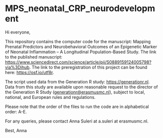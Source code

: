 # MPS_neonatal_CRP_neurodevelopment

Hi everyone,

This repository contains the computer code for the manuscript: Mapping Prenatal Predictors and Neurobehavioral Outcomes of an Epigenetic Marker of Neonatal Inflammation – A Longitudinal Population-Based Study. The link to the published manuscript: https://www.sciencedirect.com/science/article/pii/S0889159124005798?via%3Dihub. The link to the preregistration of this project can be found here: https://osf.io/utf8r. 

The script used data from the Generation R study: https://generationr.nl. Data from this study are available upon reasonable request to the director of the Generation R Study (generationr@erasmusmc.nl), subject to local, national, and European rules and regulations.

Please note that the order of the files to run the code are in alphabetical order: A-E.

For any queries, please contact Anna Suleri at a.suleri at erasmusmc.nl.

Best, Anna
